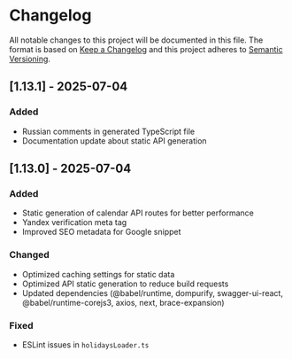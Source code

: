 # Changelog

All notable changes to this project will be documented in this file.
The format is based on [Keep a Changelog](https://keepachangelog.com/en/1.0.0/)
and this project adheres to [Semantic Versioning](https://semver.org/spec/v2.0.0.html).

## [1.13.1] - 2025-07-04

### Added
- Russian comments in generated TypeScript file
- Documentation update about static API generation

## [1.13.0] - 2025-07-04

### Added
- Static generation of calendar API routes for better performance
- Yandex verification meta tag
- Improved SEO metadata for Google snippet

### Changed
- Optimized caching settings for static data
- Optimized API static generation to reduce build requests
- Updated dependencies (@babel/runtime, dompurify, swagger-ui-react, @babel/runtime-corejs3, axios, next, brace-expansion)

### Fixed
- ESLint issues in `holidaysLoader.ts`

